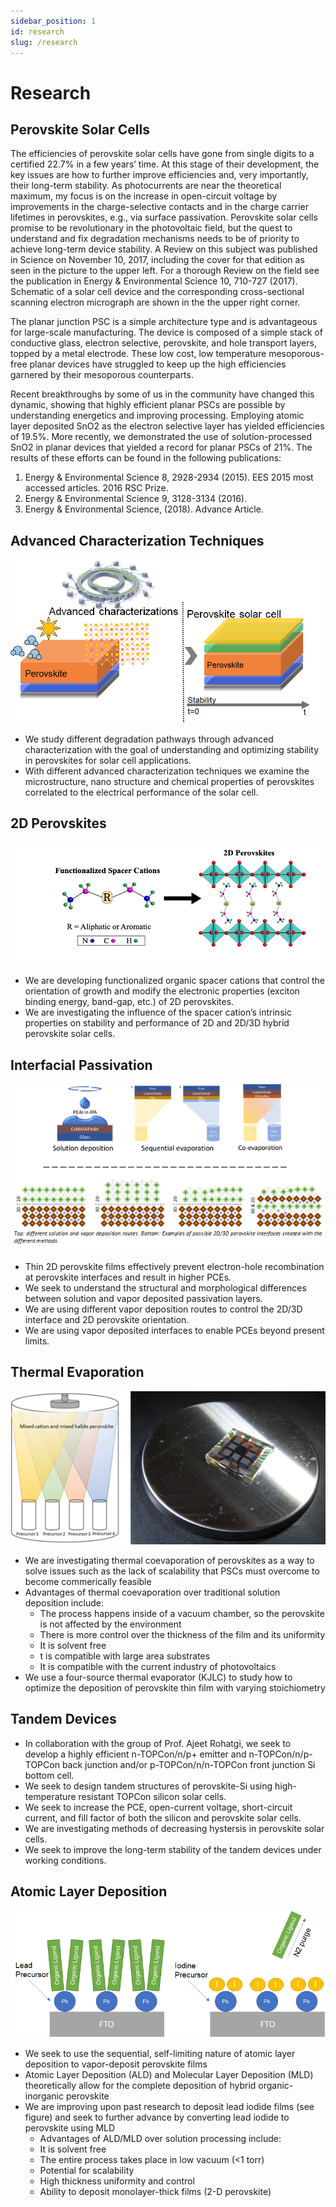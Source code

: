 ```yaml
---
sidebar_position: 1
id: research
slug: /research
---
```


# Research

## Perovskite Solar Cells

The efficiencies of perovskite solar cells have gone from single digits to a certified 22.7% in a few years’ time. At this stage of their development, the key issues are how to further improve efficiencies and, very importantly, their long-term stability. As photocurrents are near the theoretical maximum, my focus is on the increase in open-circuit voltage by improvements in the charge-selective contacts and in the charge carrier lifetimes in perovskites, e.g., via surface passivation. Perovskite solar cells promise to be revolutionary in the photovoltaic field, but the quest to understand and fix degradation mechanisms needs to be of priority to achieve long-term device stability. A Review on this subject was published in Science on November 10, 2017, including the cover for that edition as seen in the picture to the upper left. For a thorough Review on the field see the publication in Energy & Environmental Science 10, 710-727 (2017). Schematic of a solar cell device and the corresponding cross-sectional scanning electron micrograph are shown in the the upper right corner.

The planar junction PSC is a simple architecture type and is advantageous for large-scale manufacturing. The device is composed of a simple stack of conductive glass, electron selective, perovskite, and hole transport layers, topped by a metal electrode. These low cost, low temperature mesoporous-free planar devices have struggled to keep up the high efficiencies garnered by their mesoporous counterparts.

Recent breakthroughs by some of us in the community have changed this dynamic, showing that highly efficient planar PSCs are possible by understanding energetics and improving processing. Employing atomic layer deposited SnO2 as the electron selective layer has yielded efficiencies of 19.5%. More recently, we demonstrated the use of solution-processed SnO2 in planar devices that yielded a record for planar PSCs of 21%. The results of these efforts can be found in the following publications:

1. Energy & Environmental Science 8, 2928-2934 (2015). EES 2015 most accessed articles. 2016 RSC Prize.
2. Energy & Environmental Science 9, 3128-3134 (2016).
3. Energy & Environmental Science,  (2018). Advance Article.

## Advanced Characterization Techniques

![Advanced Characterization Techniques](../static/img/research/r_2.png)

- We study different degradation pathways through advanced characterization with the goal of understanding and optimizing stability in perovskites for solar cell applications.
- With different advanced characterization techniques we examine the microstructure, nano structure and chemical properties of perovskites correlated to the electrical performance of the solar cell.

## 2D Perovskites

![2D Perovskites](../static/img/research/r_3.png)

- We are developing functionalized organic spacer cations that control the orientation of growth and modify the electronic properties (exciton binding energy, band-gap, etc.) of 2D perovskites.
- We are investigating the influence of the spacer cation’s intrinsic properties on stability and performance of 2D and 2D/3D hybrid perovskite solar cells.

## Interfacial Passivation

![Interfacial Passivation](../static/img/research/r_4.png)

- Thin 2D perovskite films effectively prevent electron-hole recombination at perovskite interfaces and result in higher PCEs.
- We seek to understand the structural and morphological differences between solution and vapor deposited passivation layers.
- We are using different vapor deposition routes to control the 2D/3D interface and 2D perovskite orientation.
- We are using vapor deposited interfaces to enable PCEs beyond present limits.

## Thermal Evaporation

![Thermal Evaporation](../static/img/research/r_5.png)

- We are investigating thermal coevaporation of perovskites as a way to solve issues such as the lack of scalability that PSCs must overcome to  become commerically feasible
- Advantages  of thermal coevaporation over traditional solution deposition include:
  - The process happens inside of a vacuum chamber, so the perovskite is not affected by the environment
  - There is more control over the thickness of the film and its uniformity
  - It is solvent free
  - t is compatible with large area substrates
  - It is compatible with the current industry of photovoltaics
- We use a four-source thermal evaporator (KJLC) to study how to optimize the deposition of perovskite thin film with varying stoichiometry

## Tandem Devices

- In collaboration with the group of Prof. Ajeet Rohatgi, we seek to develop a highly efficient n-TOPCon/n/p+ emitter and n-TOPCon/n/p-TOPCon back junction and/or p-TOPCon/n/n-TOPCon front junction Si bottom cell.
- We seek to design tandem structures of perovskite-Si using high-temperature resistant TOPCon silicon solar cells.
- We seek to increase the PCE, open-current voltage, short-circuit current, and fill factor of both the silicon and perovskite solar cells.
- We are investigating methods of decreasing hystersis in perovskite solar cells.
- We seek to improve the long-term stability of the tandem devices under working conditions.

## Atomic Layer Deposition

![Atomic Layer Deposition](../static/img/research/r_7.png)

- We seek to use the sequential, self-limiting nature of atomic layer deposition to vapor-deposit perovskite films
- Atomic Layer Deposition (ALD) and Molecular Layer Deposition (MLD) theoretically allow for the complete deposition of hybrid organic-inorganic perovskite
- We are improving upon past research to deposit lead iodide films (see figure) and seek to further advance by converting lead iodide to perovskite using MLD
  - Advantages of ALD/MLD over solution processing include:
  - It is solvent free
  - The entire process takes place in low vacuum (<1 torr)
  - Potential for scalability
  - High thickness uniformity and control
  - Ability to deposit monolayer-thick films (2-D perovskite)